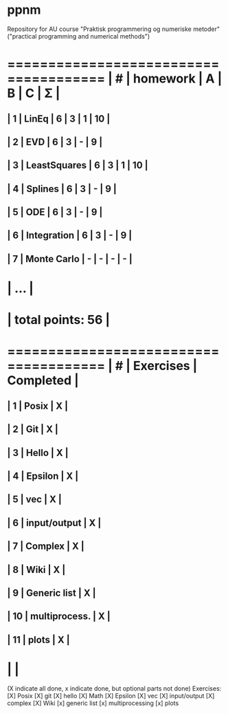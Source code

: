 # ppnm
Repository for AU course "Praktisk programmering og numeriske metoder" ("practical programming and numerical methods")

 ======================================
| #  | homework      | A | B | C | Σ   |
 ======================================
| 1  | LinEq         | 6 | 3 | 1 | 10  |
---------------------------------------
| 2  | EVD           | 6 | 3 | - |  9  |
---------------------------------------
| 3  | LeastSquares  | 6 | 3 | 1 |  10 |
---------------------------------------
| 4  | Splines       | 6 | 3 | - |  9  |
---------------------------------------
| 5  | ODE           | 6 | 3 | - |  9  |
---------------------------------------
| 6  | Integration   | 6 | 3 | - |  9  |
---------------------------------------
| 7  | Monte Carlo   | - | - | - |  -  |
---------------------------------------
|              ...                     |
 ======================================
|                    total points: 56  |
 ======================================

 ======================================
| #  | Exercises     | Completed       |
 ======================================
| 1  | Posix	     | X               |
---------------------------------------
| 2  | Git	     | X               |
---------------------------------------
| 3  | Hello	     | X               |
---------------------------------------
| 4  | Epsilon	     | X               |
---------------------------------------
| 5  | vec           | X	       |
---------------------------------------
| 6  | input/output  | X 	       |
---------------------------------------
| 7  | Complex	     | X 	       |
---------------------------------------
| 8  | Wiki 	     | X 	       |
---------------------------------------
| 9  | Generic list  | X 	       |
---------------------------------------
| 10 | multiprocess. | X 	       |
---------------------------------------
| 11 | plots	     | X 	       |
---------------------------------------
|				       |
 ======================================
(X indicate all done, x indicate done, but optional parts not done)
Exercises:
[X] Posix
[X] git
[X] hello
[X] Math
[X] Epsilon
[X] vec
[X] input/output
[X] complex
[X] Wiki
[x] generic list
[x] multiprocessing
[x] plots

